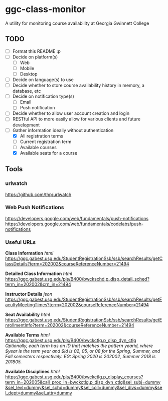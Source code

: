 # ggc-class-monitor
A utility for monitoring course availability at Georgia Gwinnett College

## TODO

- [ ] Format this README :p
- [ ] Decide on platform(s)
  - [ ] Web
  - [ ] Mobile
  - [ ] Desktop
- [ ] Decide on language(s) to use
- [ ] Decide whether to store course availability history in memory, a database, etc
- [ ] Decide on notification type(s)
  - [ ] Email
  - [ ] Push notification
- [ ] Decide whether to allow user account creation and login
- [ ] RESTful API to more easily allow for various clients and future development
- [ ] Gather information ideally without authentication
  - [x] All registration terms
  - [ ] Current registration term
  - [ ] Available courses
  - [x] Available seats for a course
  
## Tools
  
### urlwatch
https://github.com/thp/urlwatch

### Web Push Notifications
https://developers.google.com/web/fundamentals/push-notifications
https://developers.google.com/web/fundamentals/codelabs/push-notifications

### Useful URLs
**Class Information** *html*  
https://ggc.gabest.usg.edu/StudentRegistrationSsb/ssb/searchResults/getClassDetails?term=202002&courseReferenceNumber=21494

**Detailed Class Information** *html*  
https://ggc.gabest.usg.edu/pls/B400/bwckschd.p_disp_detail_sched?term_in=202002&crn_in=21494

**Instructor Details** *json*  
https://ggc.gabest.usg.edu/StudentRegistrationSsb/ssb/searchResults/getFacultyMeetingTimes?term=202002&courseReferenceNumber=21494

**Seat Availability** *html*  
https://ggc.gabest.usg.edu/StudentRegistrationSsb/ssb/searchResults/getEnrollmentInfo?term=202002&courseReferenceNumber=21494

**Available Terms** *html*  
https://ggc.gabest.usg.edu/pls/B400/bwckctlg.p_disp_dyn_ctlg  
*Optionally, each term has an ID that matches the pattern $year$id, where $year is the term year and $id is 02, 05, or 08 for the Spring, Summer, and Fall semesters respectively. EG: Spring 2020 is 202002, Summer 2018 is 201805.*

**Available Disciplines** *html*  
https://ggc.gabest.usg.edu/pls/B400/bwckctlg.p_display_courses?term_in=202005&call_proc_in=bwckctlg.p_disp_dyn_ctlg&sel_subj=dummy&sel_levl=dummy&sel_schd=dummy&sel_coll=dummy&sel_divs=dummy&sel_dept=dummy&sel_attr=dummy

